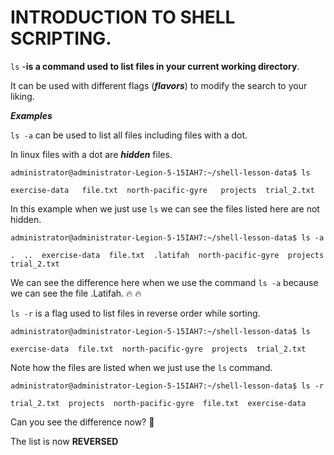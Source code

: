 # INTRODUCTION TO SHELL SCRIPTING.

`ls` -**is a command used to list files in your current working directory**.


It can be used with different flags (***flavors***) to modify the search to your liking.


***Examples***

`ls -a`  can be used to list all files including files with a dot.

In linux files with a dot are ***hidden*** files.


`administrator@administrator-Legion-5-15IAH7:~/shell-lesson-data$ ls`

`exercise-data   file.txt  north-pacific-gyre   projects  trial_2.txt`

In this example when we just use `ls` we can see the files listed here are not hidden.

`administrator@administrator-Legion-5-15IAH7:~/shell-lesson-data$ ls -a`

`.  ..  exercise-data  file.txt  .latifah  north-pacific-gyre  projects  trial_2.txt`

We can see the difference here when we use the command `ls -a` because we can see the file .Latifah. 🔥 🔥


`ls -r` is a flag used to list files in reverse order while sorting.

`administrator@administrator-Legion-5-15IAH7:~/shell-lesson-data$ ls`

`exercise-data  file.txt  north-pacific-gyre  projects  trial_2.txt`

Note how the files are listed when we just use the `ls` command.

`administrator@administrator-Legion-5-15IAH7:~/shell-lesson-data$ ls -r`

`trial_2.txt  projects  north-pacific-gyre  file.txt  exercise-data`

Can you see the difference now? 🤔

The list is now **REVERSED**







